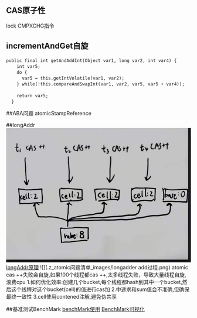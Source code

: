 ## CAS原子性
lock CMPXCHG指令

## incrementAndGet自旋
```
public final int getAndAddInt(Object var1, long var2, int var4) {
    int var5;
    do {
      var5 = this.getIntVolatile(var1, var2);
    } while(!this.compareAndSwapInt(var1, var2, var5, var5 + var4));

    return var5;
  }

```

##ABA问题
atomicStampReference


##longAddr
![](images/longadder原理.jpg)
[longAddr原理](https://juejin.cn/post/6844904155061075975)
![](.z_atomic问题清单_images/longadder add过程.png)
atomic cas ++失败会自旋,如果100个线程都cas ++,太多线程失败，导致大量线程自旋,浪费cpu
1.如何优化效率:创建几个bucket,每个线程都hash到其中一个bucket,然后这个线程对这个bucket(cell)的值进行cas加
2.中途求和sum值会不准确,但确保最终一致性
3.cell使用contened注解,避免伪共享


##基准测试BenchMark
[benchMark使用](https://blog.csdn.net/adalf90/article/details/86260402)
[BenchMark可视化](http://deepoove.com/jmh-visual-chart/)
